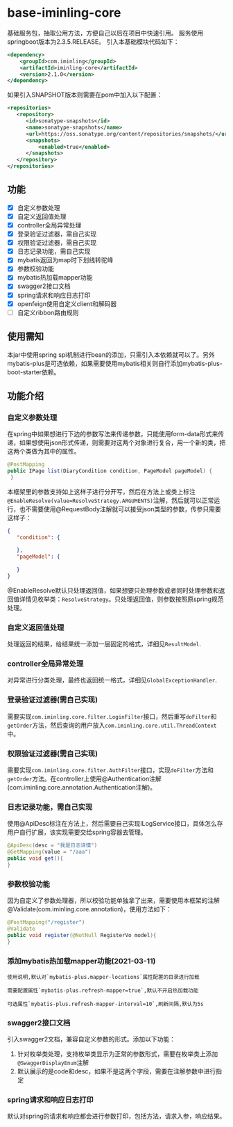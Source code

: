# base-iminling-core
基础服务包，抽取公用方法，方便自己以后在项目中快速引用。
服务使用springboot版本为2.3.5.RELEASE。
引入本基础模块代码如下：
```xml
<dependency>
    <groupId>com.iminling</groupId>
    <artifactId>iminling-core</artifactId>
    <version>2.1.0</version>
</dependency>
```
如果引入SNAPSHOT版本则需要在pom中加入以下配置：
```xml
<repositories>
   <repository>
      <id>sonatype-snapshots</id>
      <name>sonatype-snapshots</name>
      <url>https://oss.sonatype.org/content/repositories/snapshots/</url>
      <snapshots>
          <enabled>true</enabled>
      </snapshots>
   </repository>
</repositories>
```
## 功能
- [x] 自定义参数处理
- [x] 自定义返回值处理 
- [x] controller全局异常处理
- [x] 登录验证过滤器，需自己实现
- [x] 权限验证过滤器，需自己实现
- [x] 日志记录功能，需自己实现
- [x] mybatis返回为map时下划线转驼峰
- [x] 参数校验功能
- [x] mybatis热加载mapper功能
- [x] swagger2接口文档
- [x] spring请求和响应日志打印
- [x] openfeign使用自定义client和解码器
- [ ] 自定义ribbon路由规则

## 使用需知
本jar中使用spring spi机制进行bean的添加，只需引入本依赖就可以了。另外mybatis-plus是可选依赖，如果需要使用mybatis相关则自行添加mybatis-plus-boot-starter依赖。

## 功能介绍
### 自定义参数处理
在spring中如果想进行下边的参数写法来传递参数，只能使用form-data形式来传递，如果想使用json形式传递，则需要对这两个对象进行复合，用一个新的类，把这两个类做为其中的属性。
```java
@PostMapping
public IPage list(DiaryCondition condition, PageModel pageModel) {
 }
```
本框架里的参数支持如上这样子进行分开写，然后在方法上或类上标注`@EnableResolve(value=ResolveStrategy.ARGUMENTS)`注解，然后就可以正常运行，也不需要使用@RequestBody注解就可以接受json类型的参数，传参只需要这样子：
```json
{
   "condition": {
      
   },
   "pageModel": {
      
   }
}
```
@EnableResolve默认只处理返回值，如果想要只处理参数或者同时处理参数和返回值详情见枚举类：`ResolveStrategy`。只处理返回值，则参数按照原spring规范处理。

### 自定义返回值处理
处理返回的结果，给结果统一添加一层固定的格式，详细见`ResultModel`.

### controller全局异常处理
对异常进行分类处理，最终也返回统一格式，详细见`GlobalExceptionHandler`.

### 登录验证过滤器(需自己实现)
需要实现`com.iminling.core.filter.LoginFilter`接口，然后重写`doFilter`和`getOrder`方法，然后查询的用户放入`com.iminling.core.util.ThreadContext`中。

### 权限验证过滤器(需自己实现)
需要实现`com.iminling.core.filter.AuthFilter`接口，实现`doFilter`方法和`getOrder`方法。在controller上使用@Authentication注解(com.iminling.core.annotation.Authentication注解)。

### 日志记录功能，需自己实现
使用@ApiDesc标注在方法上，然后需要自己实现ILogService接口，具体怎么存用户自行扩展，该实现需要交给spring容器去管理。
```java
@ApiDesc(desc = "我是日志详情")
@GetMapping(value = "/aaa")
public void get(){
}
```
### 参数校验功能
因为自定义了参数处理器，所以校验功能单独拿了出来，需要使用本框架的注解@Validate(com.iminling.core.annotation)，使用方法如下：
```java
@PostMapping("/register")
@Validate
public void register(@NotNull RegisterVo model){
}
```

### 添加mybatis热加载mapper功能(2021-03-11)

    使用说明,默认对`mybatis-plus.mapper-locations`属性配置的目录进行加载
   
    需要配置属性`mybatis-plus.refresh-mapper=true`,默认不开启热加载功能
   
    可选属性`mybatis-plus.refresh-mapper-interval=10`,刷新间隔,默认为5s

### swagger2接口文档

引入swagger2文档，兼容自定义参数的形式。添加以下功能：
1. 针对枚举类处理，支持枚举类显示为正常的参数形式，需要在枚举类上添加`@SwaggerDisplayEnum`注解
2. 默认展示的是code和desc，如果不是这两个字段，需要在注解参数中进行指定

### spring请求和响应日志打印

默认对spring的请求和响应都会进行参数打印，包括方法，请求入参，响应结果。